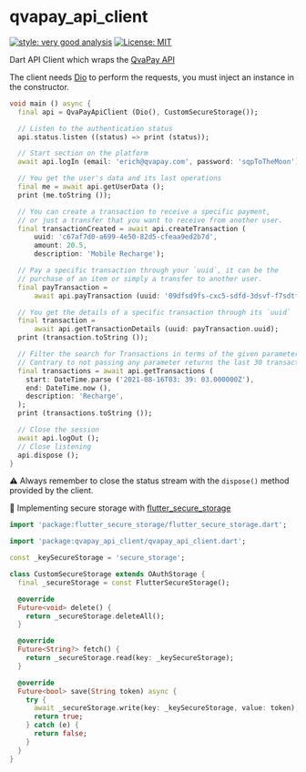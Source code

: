 # qvapay_api_client

[![style: very good analysis][very_good_analysis_badge]][very_good_analysis_link]
[![License: MIT][license_badge]][license_link]

Dart API Client which wraps the [QvaPay API](https://documenter.getpostman.com/view/8765260/TzzHnDGw)

The client needs [Dio][dio_link] to perform the requests, you must inject an instance in the constructor.

```dart
void main () async {
  final api = QvaPayApiClient (Dio(), CustomSecureStorage());

  // Listen to the authentication status
  api.status.listen ((status) => print (status));

  // Start section on the platform
  await api.logIn (email: 'erich@qvapay.com', password: 'sqpToTheMoon');

  // You get the user's data and its last operations
  final me = await api.getUserData ();
  print (me.toString ());

  // You can create a transaction to receive a specific payment,
  // or just a transfer that you want to receive from another user.
  final transactionCreated = await api.createTransaction (
      uuid: 'c67af7d0-a699-4e50-82d5-cfeaa9ed2b7d',
      amount: 20.5,
      description: 'Mobile Recharge');

  // Pay a specific transaction through your `uuid`, it can be the
  // purchase of an item or simply a transfer to another user.
  final payTransaction =
      await api.payTransaction (uuid: '09dfsd9fs-cxc5-sdfd-3dsvf-f7sdtfrds6d', pin: '9900');

  // You get the details of a specific transaction through its `uuid`
  final transaction =
      await api.getTransactionDetails (uuid: payTransaction.uuid);
  print (transaction.toString ());

  // Filter the search for Transactions in terms of the given parameters, otherwise
  // Contrary to not passing any parameter returns the last 30 transactions
  final transactions = await api.getTransactions (
    start: DateTime.parse ('2021-08-16T03: 39: 03.000000Z'),
    end: DateTime.now (),
    description: 'Recharge',
  );
  print (transactions.toString ());

  // Close the session
  await api.logOut ();
  // Close listening
  api.dispose ();
}
```

⚠️ Always remember to close the status stream with the `dispose()` method provided by the client.

🦺 Implementing secure storage with [flutter_secure_storage][flutter_secure_storage_link]

```dart
import 'package:flutter_secure_storage/flutter_secure_storage.dart';

import 'package:qvapay_api_client/qvapay_api_client.dart';

const _keySecureStorage = 'secure_storage';

class CustomSecureStorage extends OAuthStorage {
  final _secureStorage = const FlutterSecureStorage();

  @override
  Future<void> delete() {
    return _secureStorage.deleteAll();
  }

  @override
  Future<String?> fetch() {
    return _secureStorage.read(key: _keySecureStorage);
  }

  @override
  Future<bool> save(String token) async {
    try {
      await _secureStorage.write(key: _keySecureStorage, value: token);
      return true;
    } catch (e) {
      return false;
    }
  }
}
```

[dio_link]: https://pub.dev/packages/dio
[flutter_secure_storage_link]: https://pub.dev/packages/flutter_secure_storage
[license_badge]: https://img.shields.io/badge/license-MIT-blue.svg
[license_link]: https://opensource.org/licenses/MIT
[very_good_analysis_badge]: https://img.shields.io/badge/style-very_good_analysis-B22C89.svg
[very_good_analysis_link]: https://pub.dev/packages/very_good_analysis
